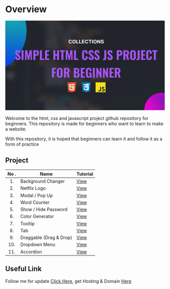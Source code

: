 # Overview

![Html Css & Javascript](./README%20BANNER.png)

Welcome to the html, css and javascript project github repository for beginners. This repository is made for beginners who want to learn to make a website.

With this repository, it is hoped that beginners can learn it and follow it as a form of practice

## Project

| No . | Name                    | Tutorial                             |
| :--: | ----------------------- | ------------------------------------ |
|  1.  | Background Changer      | [View](https://youtu.be/T5eeH54gww4) |
|  2.  | Netflix Logo            | [View](https://youtu.be/iFO43pSbRFU) |
|  3.  | Modal / Pop Up          | [View](https://youtu.be/cvGrl-jTloo) |
|  4.  | Word Counter            | [View](https://youtu.be/av0eU0hudWY) |
|  5.  | Show / Hide Password    | [View](https://youtu.be/tnE2TfEOyL4) |
|  6.  | Color Generator         | [View](https://youtu.be/u7f2TvS0oxk) |
|  7.  | Tooltip                 | [View](https://youtu.be/StRu9VsGDIY) |
|  8.  | Tab                     | [View](https://youtu.be/O6Kw5o0WPCE) |
|  9.  | Draggable (Drag & Drop) | [View](https://youtu.be/aSbCan10IUo) |
| 10.  | Dropdown Menu           | [View](https://youtu.be/kBC4SM62vEg) |
| 11.  | Accordion               | [View](https://youtu.be/dWt-J8Qt160) |

## Useful Link

Follow me for update [Click Here](https://mylink-krisdev.vercel.app), get Hosting & Domain [Here](https://www.host-tracking.id/SHLm)
